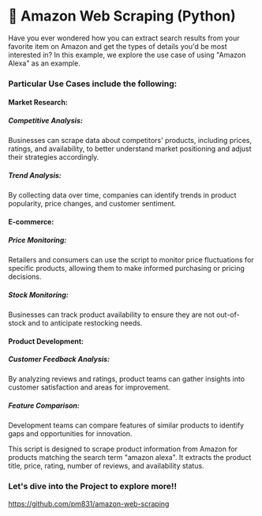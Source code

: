 # 📝 Amazon Web Scraping (Python)

Have you ever wondered how you can extract search results from your favorite item on Amazon and get the types of details you'd be most interested in? In this example, we explore the use case of using "Amazon Alexa" as an example.

### Particular Use Cases include the following:

#### Market Research:

##### Competitive Analysis:
Businesses can scrape data about competitors' products, including prices, ratings, and availability, to better understand market positioning and adjust their strategies accordingly.
##### Trend Analysis: 
By collecting data over time, companies can identify trends in product popularity, price changes, and customer sentiment.

#### E-commerce:

##### Price Monitoring: 
Retailers and consumers can use the script to monitor price fluctuations for specific products, allowing them to make informed purchasing or pricing decisions.
##### Stock Monitoring:
Businesses can track product availability to ensure they are not out-of-stock and to anticipate restocking needs.

#### Product Development:

##### Customer Feedback Analysis:
By analyzing reviews and ratings, product teams can gather insights into customer satisfaction and areas for improvement.
##### Feature Comparison:
Development teams can compare features of similar products to identify gaps and opportunities for innovation.

This script is designed to scrape product information from Amazon for products matching the search term "amazon alexa". It extracts the product title, price, rating, number of reviews, and availability status.

### Let's dive into the Project to explore more!!

https://github.com/pm831/amazon-web-scraping

